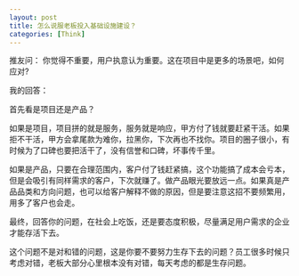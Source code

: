```yaml
---
layout: post
title: 怎么说服老板投入基础设施建设？
categories: [Think]
---
```


推友问：
你觉得不重要，用户执意认为重要。这在项目中是更多的场景吧，如何应对?

我的回答：

首先看是项目还是产品？

如果是项目，项目拼的就是服务，服务就是响应，甲方付了钱就要赶紧干活。如果拒不干活，甲方会拿尾款为难你，拉黑你，下次再也不找你。项目的圈子很小，有时候为了口碑也要把活干了，没有信誉和口碑，坏事传千里。

如果是产品，只要在合理范围内，客户付了钱赶紧搞，这个功能搞了成本会亏本，但是会吸引有同样需求的客户，下次就赚了。做产品眼光要放远一点。如果真是产品品类和方向问题，也可以给客户解释不做的原因，但是要注意这招不要频繁用，用多了客户也会走。

最终，回答你的问题，在社会上吃饭，还是要态度积极，尽量满足用户需求的企业才能存活下去。

这个问题不是对和错的问题，这是你要不要努力生存下去的问题？员工很多时候只考虑对错，老板大部分心里根本没有对错，每天考虑的都是生存问题。
